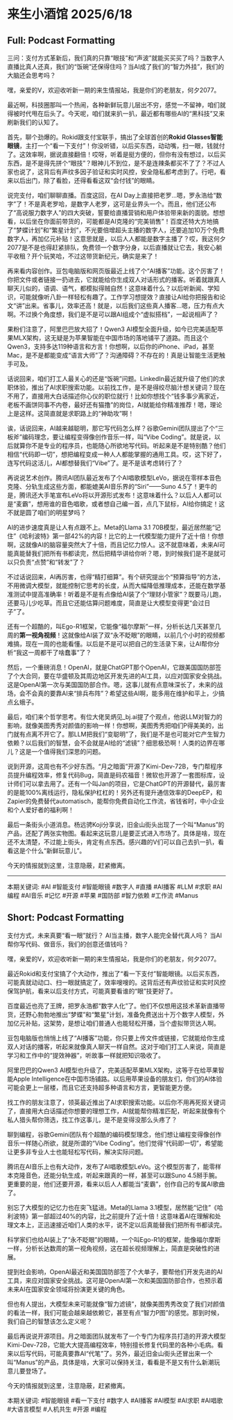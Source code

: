 # 来生小酒馆 2025/6/18

## Full: Podcast Formatting 

三问：支付方式革新后，我们真的只靠“眼技”和“声波”就能买买买了吗？当数字人直播比真人还真，我们的“饭碗”还保得住吗？当AI成了我们的“智力外挂”，我们的大脑还会思考吗？

嘿，亲爱的V，欢迎收听新一期的来生情报站，我是你们的老朋友，何夕2077。

最近啊，科技圈那叫一个热闹，各种新鲜玩意儿层出不穷，感觉一不留神，咱们就得被时代甩在后头了。今天呢，咱们就来扒一扒，最近都有哪些AI的“黑科技”又来刷新我们的认知了。

首先，聊个劲爆的。Rokid跟支付宝联手，搞出了全球首创的**Rokid Glasses智能眼镜**，主打一个“看一下支付”！你没听错，以后买东西，动动嘴，扫一眼，钱就付了。这效率啊，据说直接翻倍！哎呀，听着是挺方便的，但你有没有想过，以后买东西，是不是得先拼个“眼技”？眼神儿不到位，是不是连辣条都买不了了？不过人家也说了，这背后有声纹多因子验证和实时风控，安全隐私都考虑到了。行吧，看来以后出门，除了看脸，还得看看这双“会付钱”的眼睛。

说完支付，咱们聊聊直播。百度这回，在AI Day上直接把老罗…嗯，罗永浩给“数字”了！不是真老罗哈，是数字人老罗，这可是业界头一个。而且，他们还公布了“高说服力数字人”的四大突破，誓要给直播营销和用户体验带来新的面貌。想想看，以后坐在你面前带货的，可能都是AI克隆的“完美销售”！百度还特大方地搞了“梦蝶计划”和“繁星计划”，不光要倍增超头主播的数字人，还要追加10万个免费数字人，再加亿元补贴！这意思就是，以后人人都能是数字主播了？哎，我这何夕2077是不是也得赶紧排队，免费领一个数字分身，以后直播就让它去，我安心躺平收租？开个玩笑哈，不过这带货新纪元，确实是来了！

再来看内容创作。豆包电脑版和网页版最近上线了个“AI播客”功能。这个厉害了！你把文件或者链接一扔进去，它就能给你生成双人对话形式的播客。听着就跟真人聊天儿似的，语调、语气，都模拟得贼自然！这意味着什么？以后听新闻、学知识，可能就像听八卦一样轻松有趣了。工作学习想提效？直接让AI给你把报告和论文“讲”出来。省事儿，效率还高！就是，以后我们这些真人播客…嗯，压力有点大啊。不过换个角度想，我们是不是可以跟AI组成个“虚拟搭档”，一起说相声了？

果粉们注意了，阿里巴巴放大招了！Qwen3 AI模型全面升级，如今已完美适配苹果MLX架构，这无疑是为苹果智能在中国市场的落地铺平了道路。而且这个Qwen3，支持多达119种语言和方言！你想啊，以后你的iPhone、iPad，甚至Mac，是不是都能变成“语言大师”了？沟通障碍？不存在的！真是让智能生活更触手可及。

话说回来，咱们打工人最关心的还是“饭碗”问题。LinkedIn最近就升级了他们的求职体验，推出了AI求职搜索功能。以前找工作，是不是得绞尽脑汁想关键词？现在不用了，直接用大白话描述你心仪的职位就行！比如你想找个“钱多事少离家近，老板不画饼同事不内卷，最好还有猫撸”的岗位，AI就能给你精准推荐！嗯，理论上是这样。这简直就是求职路上的“神助攻”啊！

诶，话说回来，AI越来越聪明，那它写代码怎么样？谷歌Gemini团队提出了个“三板斧”编码理念，要让编程变得像创作音乐一样，叫“Vibe Coding”。就是说，以后就算你不是专业的程序员，也能随心所欲地写代码。听起来是不是特别酷？他们相信“代码即一切”，想把编程变成一种人人都能掌握的通用工具。哎，这下好了，连写代码这活儿，AI都想替我们“Vibe”了。是不是该考虑转行了？

再说说艺术创作。腾讯AI团队最近发布了个AI唱歌模型LeVo，据说在零样本音色克隆、分轨生成这些方面，都能媲美AI音乐界的“Siri”——Suno 4.5了！更牛的是，腾讯还大手笔宣布LeVo将以开源形式发布！这意味着什么？以后人人都可以是“麦霸”，想用谁的音色唱歌，或者想自己编一首，点几下鼠标，AI给你搞定！这不就是圆了咱们的明星梦吗？

AI的进步速度真是让人有点跟不上。Meta的Llama 3.1 70B模型，最近居然能“记住”《哈利波特》第一部42%的内容！比它的上一代模型能力提升了近十倍！你想啊，这就像AI的脑容量突然大了十倍，而且记忆力惊人。这不就意味着，未来AI可能真能替我们把所有书都读完，然后把精华讲给你听？嗯，到时候我们是不是就可以只负责“点赞”和“转发”了？

不过话说回来，AI再厉害，也得“精打细算”。有个研究提出个“预算指导”的方法，不用微调大模型，就能控制它思考的长度，从而大幅降低推理成本，还能在数学基准测试中提高准确率！听着是不是有点像给AI装了个“理财小管家”？既要马儿跑，还要马儿少吃草。而且它还能估算问题难度，简直是让大模型变得更“会过日子”了。

还有一个超酷的，叫Ego-R1框架，它能像“福尔摩斯”一样，分析长达几天甚至几周的**第一视角视频**！这就像给AI装了双“永不眨眼”的眼睛，以前几个小时的视频都难搞，现在一周的也能看懂。以后是不是可以把自己的生活录下来，让AI帮你分析“我这一周都干了啥蠢事”了？

然后，一个重磅消息！OpenAI，就是ChatGPT那个OpenAI，它跟美国国防部签了个大合同，要在华盛顿及其周边地区开发先进的AI工具，以应对国家安全挑战。这是OpenAI第一次与美国国防部合作。嗯，这事儿就有点意味深长了，未来的战场，会不会真的要靠AI来“排兵布阵”？希望这些AI啊，能多用在维护和平上，少搞点幺蛾子。

最后，咱们来个哲学思考。有位大佬吴炳见_bj.ai提了个观点，他说LLM对智力的影响，就像美图秀秀对颜值的影响一样！你想啊，美图秀秀把咱们P得美美的，出门就有点离不开它了。那LLM把我们“变聪明”了，我们是不是也可能对它产生智力依赖？以后我们的智慧，会不会就是AI给的“滤镜”？细思极恐啊！人类的边界在哪儿？这是一个值得我们深思的问题。

说到开源，这周也有不少好东西。“月之暗面”开源了Kimi-Dev-72B，专门帮程序员提升编程效率，修复代码Bug，简直是码农福音！微软也开源了一套图标库，设计师们可以拿去用了。还有一个叫Jan的项目，它是ChatGPT的开源替代，最厉害的是能100%离线运行，隐私保护杠杠的！另外还有提升通信效率的DeepEP，和Zapier的免费替代automatisch，能帮你免费自动化工作流，省钱省时，中小企业和个人爱好者的福利啊！

最后一条街头小道消息。杨远骋Koji分享说，旧金山街头出现了一个叫“Manus”的产品，还配了两张实物图。看起来这玩意儿是要正式进入市场了。具体是啥，现在还不太清楚，不过能上街头，肯定有点东西。感兴趣的V们可以自己去扒一扒，看看这是个什么“新鲜玩意儿”。

今天的情报就到这里，注意隐蔽，赶紧撤离。

---
本期关键词:
#AI #智能支付 #智能眼镜 #数字人 #直播 #AI播客 #LLM #求职 #AI编程 #AI音乐 #记忆 #开源 #苹果 #国防部 #智力依赖 #工作流 #Manus

## Short: Podcast Formatting 

支付方式，未来真要“看一眼”就行？
AI当主播，数字人能完全替代真人吗？
当AI帮你写代码、做音乐，我们的创意还值钱吗？

嘿，亲爱的V，欢迎收听新一期的来生情报站，我是你们的老朋友，何夕2077。

最近Rokid和支付宝搞了个大动作，推出了“看一下支付”智能眼镜。以后买东西，可能真就动动口、扫一眼就搞定了，效率嗖嗖的。这背后还有声纹验证和实时风控保驾护航，看来以后支付方式，可能真要看谁的“眼”技更好了。

百度最近也亮了王牌，把罗永浩都“数字人化”了。他们不仅想用这技术革新直播带货，还野心勃勃地推出“梦蝶”和“繁星”计划，准备免费送出十万个数字人模型，外加亿元补贴，这架势，是想让咱们普通人也能轻松开播，当个虚拟带货达人啊。

豆包电脑版也悄悄上线了“AI播客”功能，你只要上传文件或链接，它就能给你生成双人对话的播客，听起来就像真人聊天一样自然。这对于咱们打工人来说，简直是学习和工作中的“提效神器”，听故事一样就把知识吸收了。

阿里巴巴的Qwen3 AI模型也升级了，完美适配苹果MLX架构，这等于在给苹果智能Apple Intelligence在中国市场铺路。以后用苹果设备的朋友们，你们的AI体验可能会更上一层楼，而且它还支持超多种语言和方言，更智能更方便。

找工作的朋友注意了，领英最近推出了AI求职搜索功能。以后你不用再死抠关键词了，直接用大白话描述你想要的理想工作，AI就能帮你精准匹配，听起来就像有个私人猎头帮你筛选，找工作这事儿，是不是变得没那么头疼了？

聊到编程，谷歌Gemini团队有个超酷的编码模型理念，他们想让编程变得像创作音乐一样随心所欲，就是所谓的“Vibe Coding”。他们觉得“代码即一切”，希望能让更多非专业人士也能轻松写代码，解决实际问题。

腾讯在AI音乐上也有大动作，发布了AI唱歌模型LeVo。这个模型厉害了，能零样本克隆音色，还能分轨生成，听起来跟真的一样，甚至可以跟Suno 4.5掰手腕。更重要的是，他们还要开源，看来以后人人都能当“麦霸”，创作自己的专属AI歌曲了。

别忘了大模型的记忆力也在突飞猛进。Meta的Llama 3.1模型，居然能“记住”《哈利波特》第一部超过40%的内容，比之前提升了近十倍！这意味着AI在理解和处理文本上，正迅速接近咱们人类的水平，说不定以后真能替我们把所有书都读完。

科学家们也给AI装上了“永不眨眼”的眼睛，一个叫Ego-R1的框架，能像福尔摩斯一样，分析长达数周的第一视角视频，这在超长视频理解上，简直是突破性的进展。

提到社会影响，OpenAI最近和美国国防部签了个大单子，要帮他们开发先进的AI工具，来应对国家安全挑战。这可是OpenAI第一次和美国国防部合作，也预示着未来AI在国家安全领域将扮演更关键的角色。

但也有人提出，大模型未来可能就像“智力滤镜”，就像美图秀秀改变了我们对颜值的看法一样，我们可能会越来越依赖它，甚至有点“智力P图”的感觉。那到时候，我们自己的智慧该怎么定义呢？

最后再说说开源项目。月之暗面团队就发布了一个专门为程序员打造的开源大模型Kimi-Dev-72B，它能大大提高编程效率，特别擅长修复代码里的各种小毛病。看来以后写代码，可能真要靠AI“代笔”了。另外，最近旧金山街头还冒出来一个叫“Manus”的产品，具体是啥，大家可以保持关注，看看是不是又有什么新潮玩意儿要登场了。

今天的情报就到这里，注意隐蔽，赶紧撤离。

本期关键词:
#智能眼镜
#看一下支付
#数字人
#AI播客
#AI模型
#AI求职
#AI唱歌
#大语言模型
#人机共生
#开源
#编程